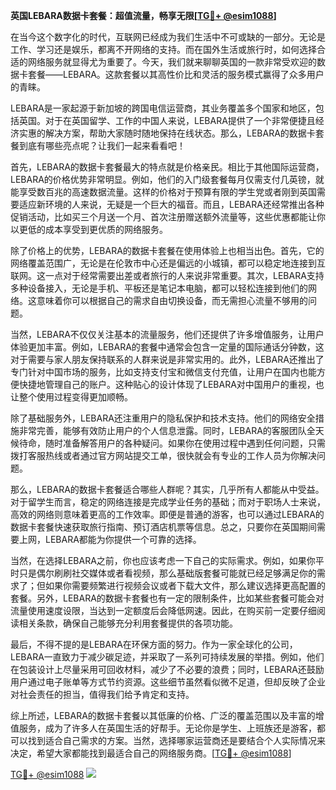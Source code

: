 **英国LEBARA数据卡套餐：超值流量，畅享无限[[TG💪+ @esim1088](https://t.me/s/esim1088)]**

在当今这个数字化的时代，互联网已经成为我们生活中不可或缺的一部分。无论是工作、学习还是娱乐，都离不开网络的支持。而在国外生活或旅行时，如何选择合适的网络服务就显得尤为重要了。今天，我们就来聊聊英国的一款非常受欢迎的数据卡套餐——LEBARA。这款套餐以其高性价比和灵活的服务模式赢得了众多用户的青睐。

LEBARA是一家起源于新加坡的跨国电信运营商，其业务覆盖多个国家和地区，包括英国。对于在英国留学、工作的中国人来说，LEBARA提供了一个非常便捷且经济实惠的解决方案，帮助大家随时随地保持在线状态。那么，LEBARA的数据卡套餐到底有哪些亮点呢？让我们一起来看看吧！

首先，LEBARA的数据卡套餐最大的特点就是价格亲民。相比于其他国际运营商，LEBARA的价格优势非常明显。例如，他们的入门级套餐每月仅需支付几英镑，就能享受数百兆的高速数据流量。这样的价格对于预算有限的学生党或者刚到英国需要适应新环境的人来说，无疑是一个巨大的福音。而且，LEBARA还经常推出各种促销活动，比如买三个月送一个月、首次注册赠送额外流量等，这些优惠都能让你以更低的成本享受到更优质的网络服务。

除了价格上的优势，LEBARA的数据卡套餐在使用体验上也相当出色。首先，它的网络覆盖范围广，无论是在伦敦市中心还是偏远的小城镇，都可以稳定地连接到互联网。这一点对于经常需要出差或者旅行的人来说非常重要。其次，LEBARA支持多种设备接入，无论是手机、平板还是笔记本电脑，都可以轻松连接到他们的网络。这意味着你可以根据自己的需求自由切换设备，而无需担心流量不够用的问题。

当然，LEBARA不仅仅关注基本的流量服务，他们还提供了许多增值服务，让用户体验更加丰富。例如，LEBARA的套餐中通常会包含一定量的国际通话分钟数，这对于需要与家人朋友保持联系的人群来说是非常实用的。此外，LEBARA还推出了专门针对中国市场的服务，比如支持支付宝和微信支付充值，让用户在国内也能方便快捷地管理自己的账户。这种贴心的设计体现了LEBARA对中国用户的重视，也让整个使用过程变得更加顺畅。

除了基础服务外，LEBARA还注重用户的隐私保护和技术支持。他们的网络安全措施非常完善，能够有效防止用户的个人信息泄露。同时，LEBARA的客服团队全天候待命，随时准备解答用户的各种疑问。如果你在使用过程中遇到任何问题，只需拨打客服热线或者通过官方网站提交工单，很快就会有专业的工作人员为你解决问题。

那么，LEBARA的数据卡套餐适合哪些人群呢？其实，几乎所有人都能从中受益。对于留学生而言，稳定的网络连接是完成学业任务的基础；而对于职场人士来说，高效的网络则意味着更高的工作效率。即便是普通的游客，也可以通过LEBARA的数据卡套餐快速获取旅行指南、预订酒店机票等信息。总之，只要你在英国期间需要上网，LEBARA都能为你提供一个可靠的选择。

当然，在选择LEBARA之前，你也应该考虑一下自己的实际需求。例如，如果你平时只是偶尔刷刷社交媒体或者看视频，那么基础版套餐可能就已经足够满足你的需求了；但如果你需要频繁进行视频会议或者下载大文件，那么建议选择更高配置的套餐。另外，LEBARA的数据卡套餐也有一定的限制条件，比如某些套餐可能会对流量使用速度设限，当达到一定额度后会降低网速。因此，在购买前一定要仔细阅读相关条款，确保自己能够充分利用套餐提供的各项功能。

最后，不得不提的是LEBARA在环保方面的努力。作为一家全球化的公司，LEBARA一直致力于减少碳足迹，并采取了一系列可持续发展的举措。例如，他们在包装设计上尽量采用可回收材料，减少了不必要的浪费；同时，LEBARA还鼓励用户通过电子账单等方式节约资源。这些细节虽然看似微不足道，但却反映了企业对社会责任的担当，值得我们给予肯定和支持。

综上所述，LEBARA的数据卡套餐以其低廉的价格、广泛的覆盖范围以及丰富的增值服务，成为了许多人在英国生活的好帮手。无论你是学生、上班族还是游客，都可以找到适合自己需求的方案。当然，选择哪家运营商还是要结合个人实际情况来决定，希望大家都能找到最适合自己的网络服务商。[[TG💪+ @esim1088](https://t.me/s/esim1088)]

[TG💪+ @esim1088](https://t.me/s/esim1088) ![](https://i.postimg.cc/4NQfJmqS/Snipaste-2025-05-13-00-14-12.png)
